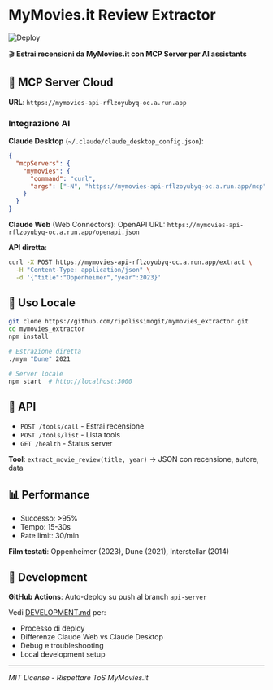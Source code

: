 # MyMovies.it Review Extractor

![Deploy](https://github.com/ripolissimogit/mymovies_extractor/actions/workflows/deploy-cloudrun.yml/badge.svg)

🎬 **Estrai recensioni da MyMovies.it con MCP Server per AI assistants**

## 🚀 **MCP Server Cloud**

**URL**: `https://mymovies-api-rflzoyubyq-oc.a.run.app`

### Integrazione AI

**Claude Desktop** (`~/.claude/claude_desktop_config.json`):
```json
{
  "mcpServers": {
    "mymovies": {
      "command": "curl",
      "args": ["-N", "https://mymovies-api-rflzoyubyq-oc.a.run.app/mcp"]
    }
  }
}
```

**Claude Web** (Web Connectors):
OpenAPI URL: `https://mymovies-api-rflzoyubyq-oc.a.run.app/openapi.json`

**API diretta**:
```bash
curl -X POST https://mymovies-api-rflzoyubyq-oc.a.run.app/extract \
  -H "Content-Type: application/json" \
  -d '{"title":"Oppenheimer","year":2023}'
```

## 🎯 **Uso Locale**

```bash
git clone https://github.com/ripolissimogit/mymovies_extractor.git
cd mymovies_extractor
npm install

# Estrazione diretta
./mym "Dune" 2021

# Server locale
npm start  # http://localhost:3000
```

## 🔧 **API**

- `POST /tools/call` - Estrai recensione
- `POST /tools/list` - Lista tools
- `GET /health` - Status server

**Tool**: `extract_movie_review(title, year)` → JSON con recensione, autore, data

## 📊 **Performance**

- Successo: >95%
- Tempo: 15-30s
- Rate limit: 30/min

**Film testati**: Oppenheimer (2023), Dune (2021), Interstellar (2014)

## 🔄 **Development**

**GitHub Actions**: Auto-deploy su push al branch `api-server`

Vedi [DEVELOPMENT.md](./DEVELOPMENT.md) per:
- Processo di deploy
- Differenze Claude Web vs Claude Desktop
- Debug e troubleshooting
- Local development setup

---

*MIT License - Rispettare ToS MyMovies.it*

